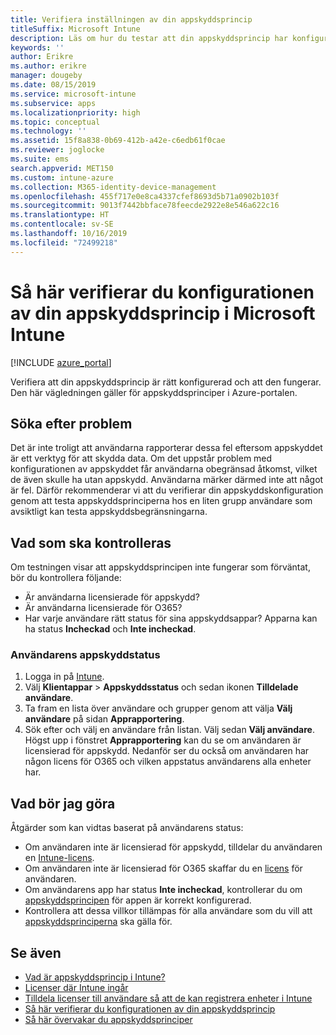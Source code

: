 ```yaml
---
title: Verifiera inställningen av din appskyddsprincip
titleSuffix: Microsoft Intune
description: Läs om hur du testar att din appskyddsprincip har konfigurerats och fungerar som den ska i Microsoft Intune.
keywords: ''
author: Erikre
ms.author: erikre
manager: dougeby
ms.date: 08/15/2019
ms.service: microsoft-intune
ms.subservice: apps
ms.localizationpriority: high
ms.topic: conceptual
ms.technology: ''
ms.assetid: 15f8a838-0b69-412b-a42e-c6edb61f0cae
ms.reviewer: joglocke
ms.suite: ems
search.appverid: MET150
ms.custom: intune-azure
ms.collection: M365-identity-device-management
ms.openlocfilehash: 455f717e0e8ca4337cfef8693d5b71a0902b103f
ms.sourcegitcommit: 9013f7442bbface78feecde2922e8e546a622c16
ms.translationtype: HT
ms.contentlocale: sv-SE
ms.lasthandoff: 10/16/2019
ms.locfileid: "72499218"
---
```

# <a name="how-to-validate-your-app-protection-policy-setup-in-microsoft-intune"></a>Så här verifierar du konfigurationen av din appskyddsprincip i Microsoft Intune

[!INCLUDE [azure_portal](../includes/azure_portal.md)]

Verifiera att din appskyddsprincip är rätt konfigurerad och att den fungerar. Den här vägledningen gäller för appskyddsprinciper i Azure-portalen.

## <a name="checking-for-symptoms"></a>Söka efter problem
Det är inte troligt att användarna rapporterar dessa fel eftersom appskyddet är ett verktyg för att skydda data. Om det uppstår problem med konfigurationen av appskyddet får användarna obegränsad åtkomst, vilket de även skulle ha utan appskydd. Användarna märker därmed inte att något är fel. Därför rekommenderar vi att du verifierar din appskyddskonfiguration genom att testa appskyddsprinciperna hos en liten grupp användare som avsiktligt kan testa appskyddsbegränsningarna.

## <a name="what-to-check"></a>Vad som ska kontrolleras

Om testningen visar att appskyddsprincipen inte fungerar som förväntat, bör du kontrollera följande:

- Är användarna licensierade för appskydd?
- Är användarna licensierade för O365?
- Har varje användare rätt status för sina appskyddsappar? Apparna kan ha status **Incheckad** och **Inte incheckad**.

### <a name="user-app-protection-status"></a>Användarens appskyddstatus
1. Logga in på [Intune](https://go.microsoft.com/fwlink/?linkid=2090973).
3. Välj **Klientappar** >  **Appskyddsstatus** och sedan ikonen **Tilldelade användare**. 
4. Ta fram en lista över användare och grupper genom att välja **Välj användare** på sidan **Apprapportering**. 
5. Sök efter och välj en användare från listan. Välj sedan **Välj användare**. Högst upp i fönstret **Apprapportering** kan du se om användaren är licensierad för appskydd. Nedanför ser du också om användaren har någon licens för O365 och vilken appstatus användarens alla enheter har.

## <a name="what-to-do"></a>Vad bör jag göra
Åtgärder som kan vidtas baserat på användarens status:

- Om användaren inte är licensierad för appskydd, tilldelar du användaren en [Intune-licens](../fundamentals/licenses.md).
- Om användaren inte är licensierad för O365 skaffar du en [licens](../fundamentals/licenses.md) för användaren.
- Om användarens app har status **Inte incheckad**, kontrollerar du om [appskyddsprincipen](app-protection-policies-validate.md) för appen är korrekt konfigurerad.
- Kontrollera att dessa villkor tillämpas för alla användare som du vill att [appskyddsprinciperna](app-protection-policies-monitor.md) ska gälla för.

## <a name="see-also"></a>Se även

- [Vad är appskyddsprincip i Intune?](app-protection-policies.md)
- [Licenser där Intune ingår](../fundamentals/licenses.md)
- [Tilldela licenser till användare så att de kan registrera enheter i Intune](../fundamentals/licenses-assign.md)
- [Så här verifierar du konfigurationen av din appskyddsprincip](app-protection-policies-validate.md)
- [Så här övervakar du appskyddsprinciper](app-protection-policies-monitor.md)

